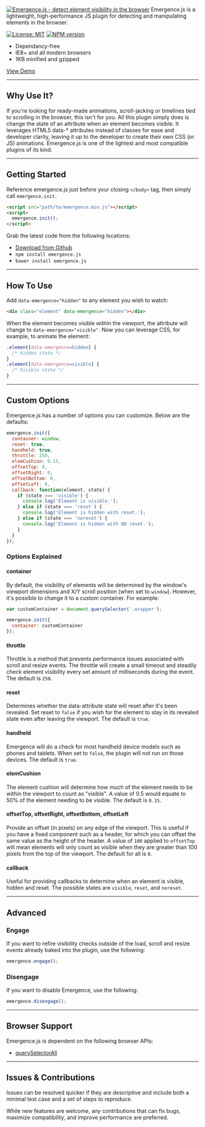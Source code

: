 [![Emergence.js - detect element visibility in the browser](https://xtianmiller.github.io/emergence.js/dist/images/emergence-title.png)](https://xtianmiller.github.io/emergence.js)
Emergence.js is a lightweight, high-performance JS plugin for detecting and manipulating elements in the browser.

[![License: MIT](https://img.shields.io/badge/License-MIT-blue.svg)](https://opensource.org/licenses/MIT)
[![NPM version](https://img.shields.io/npm/v/npm.svg)](https://www.npmjs.com/package/emergence.js)

- Dependancy-free
- IE8+ and all modern browsers
- 1KB minified and gzipped

[View Demo](https://xtianmiller.github.io/emergence.js)

***

## Why Use It?
If you're looking for ready-made animations, scroll-jacking or timelines tied to scrolling in the browser, this isn't for you. All this plugin simply does is change the state of an attribute when an element becomes visible. It leverages HTML5 data-* attributes instead of classes for ease and developer clarity, leaving it up to the developer to create their own CSS (or JS) animations. Emergence.js is one of the lightest and most compatible plugins of its kind.

***

## Getting Started
Reference emergence.js just before your closing `</body>` tag, then simply call `emergence.init`.

```html
<script src="path/to/emergence.min.js"></script>
<script>
  emergence.init();
</script>
```

Grab the latest code from the following locations:

- [Download from Github](https://github.com/xtianmiller/emergence.js/archive/master.zip)
- `npm install emergence.js`
- `bower install emergence.js`

***

## How To Use
Add `data-emergence="hidden"` to any element you wish to watch:

```html
<div class="element" data-emergence="hidden"></div>
```

When the element becomes visible within the viewport, the attribute will change to `data-emergence="visible"`. Now you can leverage CSS, for example, to animate the element:

```css
.element[data-emergence=hidden] {
  /* Hidden state */
}
.element[data-emergence=visible] {
  /* Visible state */
}
```

***

## Custom Options
Emergence.js has a number of options you can customize. Below are the defaults:

```javascript
emergence.init({
  container: window,
  reset: true,
  handheld: true,
  throttle: 250,
  elemCushion: 0.15,
  offsetTop: 0,
  offsetRight: 0,
  offsetBottom: 0,
  offsetLeft: 0,
  callback: function(element, state) {
    if (state === 'visible') {
      console.log('Element is visible.');
    } else if (state === 'reset') {
      console.log('Element is hidden with reset.');
    } else if (state === 'noreset') {
      console.log('Element is hidden with NO reset.');
    }
  }
});
```

### Options Explained
#### container
By default, the visibility of elements will be determined by the window's viewport dimensions and X/Y scroll position (when set to `window`). However, it's possible to change it to a custom container. For example:

```javascript
var customContainer = document.querySelector('.wrapper');

emergence.init({
  container: customContainer
});
```

#### throttle
Throttle is a method that prevents performance issues associated with scroll and resize events. The throttle will create a small timeout and steadily check element visibility every set amount of milliseconds during the event. The default is `250`.

#### reset
Determines whether the data-attribute state will reset after it's been revealed. Set reset to `false` if you wish for the element to stay in its revealed state even after leaving the viewport. The default is `true`.

#### handheld
Emergence will do a check for most handheld device models such as phones and tablets. When set to `false`, the plugin will not run on those devices. The default is `true`.

#### elemCushion
The element cushion will determine how much of the element needs to be within the viewport to count as "visible". A value of 0.5 would equate to 50% of the element needing to be visible. The default is `0.15`.

#### offsetTop, offsetRight, offsetBottom, offsetLeft
Provide an offset (in pixels) on any edge of the viewport. This is useful if you have a fixed component such as a header, for which you can offset the same value as the height of the header. A value of `100` applied to `offsetTop` will mean elements will only count as visible when they are greater than 100 pixels from the top of the viewport. The default for all is `0`.

#### callback
Useful for providing callbacks to determine when an element is visible, hidden and reset. The possible states are `visible`, `reset`, and `noreset`.

***

## Advanced
### Engage
If you want to refire visibility checks outside of the load, scroll and resize events already baked into the plugin, use the following:
```javascript
emergence.engage();
```

### Disengage
If you want to disable Emergence, use the following:
```javascript
emergence.disengage();
```

***

## Browser Support
Emergence.js is dependent on the following browser APIs:

- [querySelectorAll](http://caniuse.com/#feat=queryselector)

***

## Issues & Contributions
Issues can be resolved quicker if they are descriptive and include both a minimal test case and a set of steps to reproduce.

While new features are welcome, any contributions that can fix bugs, maximize compatibility, and improve performance are preferred.
